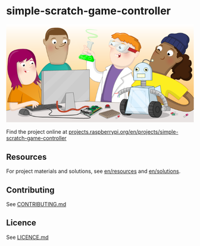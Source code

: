 # simple-scratch-game-controller

![simple-scratch-game-controller](banner.png)

Find the project online at [projects.raspberrypi.org/en/projects/simple-scratch-game-controller](https://projects.raspberrypi.org/en/projects/simple-scratch-game-controller)

## Resources
For project materials and solutions, see [en/resources](https://github.com/raspberrypilearning/simple-scratch-game-controller/tree/master/en/resources) and [en/solutions](https://github.com/raspberrypilearning/simple-scratch-game-controller/tree/master/en/solutions).

## Contributing
See [CONTRIBUTING.md](CONTRIBUTING.md)

## Licence
 See [LICENCE.md](LICENCE.md)